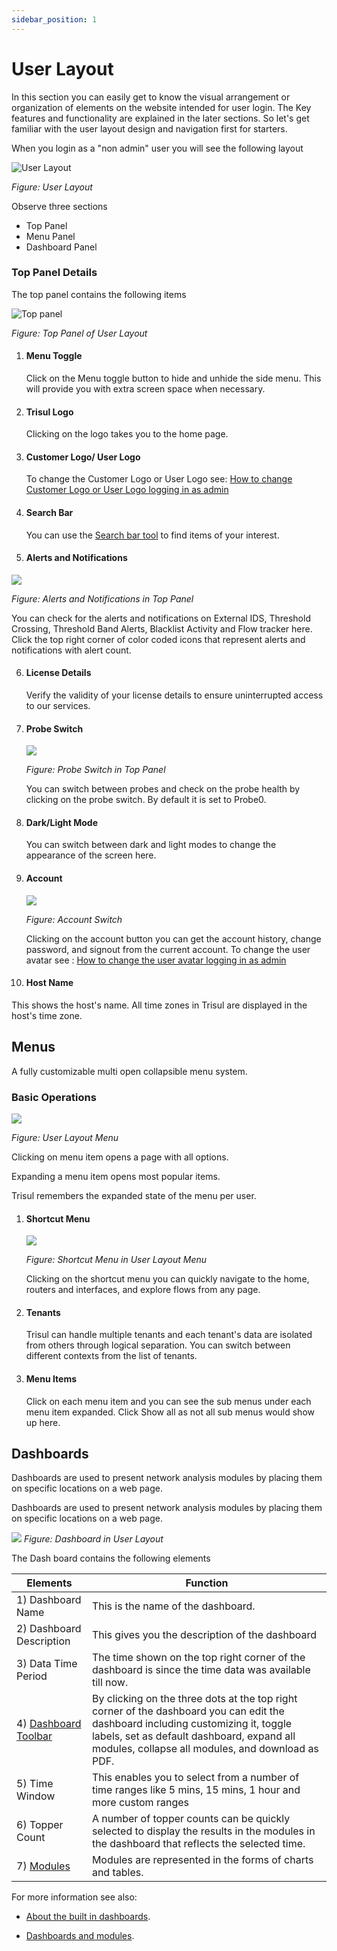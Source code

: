 ```yaml
---
sidebar_position: 1
---
```


# User Layout

In this section you can easily get to know the visual arrangement or organization of elements on the website intended for user login. The Key features and functionality are explained in the later sections. So let's get familiar with the user layout design and navigation first for starters.

When you login as a "non admin" user you will see the following layout 

![User Layout](images/userlayoutnew.png)  

*Figure: User Layout*

Observe three sections 

- Top Panel
- Menu Panel
- Dashboard Panel 

### Top Panel Details

The top panel contains the following items

![Top panel](images/user_layoutnew.png)  

*Figure: Top Panel of User Layout*

1) #### Menu Toggle
   
   Click on the Menu toggle button to hide and unhide the side menu. This will provide you with extra screen space when necessary.

2) #### Trisul Logo
   
   Clicking on the logo takes you to the home page.

3) #### Customer Logo/ User Logo

   To change the Customer Logo or User Logo see: [How to change Customer Logo or User Logo logging in as admin](/docs/ag/webadmin/manageusers#changing-avatar-logo)

4) #### Search Bar
   
   You can use the [Search bar tool](/docs/ug/ui/elements#using-search-tool) to find items of your interest.

5) #### Alerts and Notifications

![](images/alertsnnotifications.png)

  *Figure: Alerts and Notifications in Top Panel*
    
   You can check for the alerts and notifications on External IDS, Threshold Crossing, Threshold Band Alerts, Blacklist Activity and Flow tracker here. Click the top right corner of color coded icons that represent alerts and notifications with alert count.

6) #### License Details

   Verify the validity of your license details to ensure uninterrupted access to our services.

7) #### Probe Switch
   
   ![](images/probeswitch.png)
   
   *Figure: Probe Switch in Top Panel*
   
   You can switch between probes and check on the probe health by clicking on the probe switch. By default it is set to Probe0.

8) #### Dark/Light Mode
   
      You can switch between dark and light modes to change the appearance of the screen here.


9) #### Account
   
    ![](images/account.png)
   
   *Figure: Account Switch*
   
    Clicking on the account button you can get the account history, change password, and signout from the current account. To change the user avatar see : [How to change the user avatar logging in as admin](pathname:///docs/ag/webadmin/manageusers#ChangeUserAvatar)

10) #### Host Name
   
   This shows the host's name. All time zones in Trisul are displayed in the host's time zone. 

## Menus

   A fully customizable multi open collapsible menu system.

### Basic Operations

![](images/menus.png)

*Figure: User Layout Menu*

Clicking on menu item opens a page with all options.

Expanding a menu item opens most popular items.

Trisul remembers the expanded state of the menu per user.

1) #### Shortcut Menu
   
   ![](images/shortcutbutton.png)
   
   *Figure: Shortcut Menu in User Layout Menu*
   
   Clicking on the shortcut menu you can quickly navigate to the home, routers and interfaces, and explore flows from any page.

2) #### Tenants
   
   Trisul can handle multiple tenants and each tenant's data are isolated from others through logical separation. You can switch between different contexts from the list of tenants.

3) #### Menu Items
   
   Click on each menu item and you can see the sub menus under each menu item expanded. Click Show all as not all sub menus would show up here.

## Dashboards

Dashboards are used to present network analysis modules by placing them
on specific locations on a web page. 

Dashboards are used to present network analysis modules by placing them
on specific locations on a web page.

![](images/userlayout1.png)
*Figure: Dashboard in User Layout*

The Dash board contains the following elements

| Elements                                                             | Function                                 |
| -------------------------------------------------------------------- | ---------------------------------------- |
| 1) Dashboard Name                                                    | This is the name of the dashboard.       |
| 2)  Dashboard Description                                            | This gives you the description of the dashboard                                                                                                             |
| 3) Data Time Period                                                  | The time shown on the top right corner of the dashboard is since the time data was available till now.                                                      |
| 4) [Dashboard Toolbar](/docs/ug/ui/dashmod_intro#dashboard-menu-button) | By clicking on the three dots at the top right corner of the dashboard you can edit the dashboard including customizing it, toggle labels, set as default dashboard, expand all modules, collapse all modules, and download as PDF.                                         |
| 5) Time Window | This enables you to select from a number of time ranges like 5 mins, 15 mins, 1 hour and more custom ranges |
| 6) Topper Count | A number of topper counts can be quickly selected to display the results in the modules in the dashboard that reflects the selected time.
| 7) [Modules](/docs/ug/ui/modules)                                                           | Modules are represented in the forms of charts and tables.                                                                                                |

For more information see also:  

- [About the built in dashboards](dashboards).   

- [Dashboards and modules](dashmod_intro).
